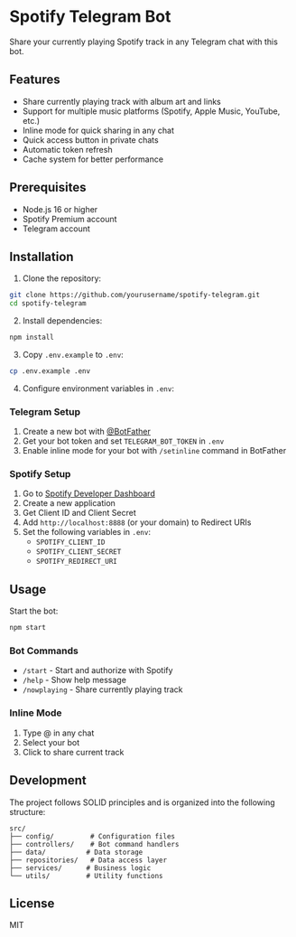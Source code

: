 # Spotify Telegram Bot

Share your currently playing Spotify track in any Telegram chat with this bot.

## Features

- Share currently playing track with album art and links
- Support for multiple music platforms (Spotify, Apple Music, YouTube, etc.)
- Inline mode for quick sharing in any chat
- Quick access button in private chats
- Automatic token refresh
- Cache system for better performance

## Prerequisites

- Node.js 16 or higher
- Spotify Premium account
- Telegram account

## Installation

1. Clone the repository:
```bash
git clone https://github.com/yourusername/spotify-telegram.git
cd spotify-telegram
```

2. Install dependencies:
```bash
npm install
```

3. Copy `.env.example` to `.env`:
```bash
cp .env.example .env
```

4. Configure environment variables in `.env`:

### Telegram Setup
1. Create a new bot with [@BotFather](https://t.me/botfather)
2. Get your bot token and set `TELEGRAM_BOT_TOKEN` in `.env`
3. Enable inline mode for your bot with `/setinline` command in BotFather

### Spotify Setup
1. Go to [Spotify Developer Dashboard](https://developer.spotify.com/dashboard)
2. Create a new application
3. Get Client ID and Client Secret
4. Add `http://localhost:8888` (or your domain) to Redirect URIs
5. Set the following variables in `.env`:
   - `SPOTIFY_CLIENT_ID`
   - `SPOTIFY_CLIENT_SECRET`
   - `SPOTIFY_REDIRECT_URI`

## Usage

Start the bot:
```bash
npm start
```

### Bot Commands
- `/start` - Start and authorize with Spotify
- `/help` - Show help message
- `/nowplaying` - Share currently playing track

### Inline Mode
1. Type @ in any chat
2. Select your bot
3. Click to share current track

## Development

The project follows SOLID principles and is organized into the following structure:

```
src/
├── config/         # Configuration files
├── controllers/    # Bot command handlers
├── data/          # Data storage
├── repositories/   # Data access layer
├── services/      # Business logic
└── utils/         # Utility functions
```

## License

MIT 